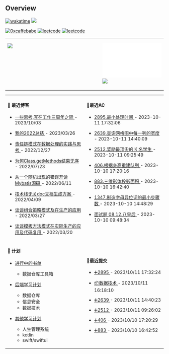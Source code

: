 
## Overview

[![wakatime](https://wakatime.com/badge/user/78591c59-95d5-4479-b2fc-988c35f31d59.svg)](https://wakatime.com/@78591c59-95d5-4479-b2fc-988c35f31d59) ![](https://gpvc.arturio.dev/0xcaffebabe)

[![0xcaffebabe](https://img.shields.io/static/v1?label=LeetCode%200xcaffebabe&message=5672&color=success)](https://leetcode.cn/u/0xcaffebabe/) [![leetcode](https://img.shields.io/static/v1?label=Solved&message=975%20/%203510&color=success)](https://leetcode.cn/u/0xcaffebabe/) [![leetcode](https://img.shields.io/static/v1?label=Accepted&message=84.61%&color=success)](https://leetcode.cn/u/0xcaffebabe/)

<table border="0">
  <tr border="0">

  <td valign="top" width="60%">

  ![](https://github-readme-stats.vercel.app/api/wakatime?username=0xcaffebabe&layout=compact&langs_count=12&theme=dark&range=all_time)

  </td>

  <td valign="top" width="40%">

  ![](https://raw.githubusercontent.com/0xcaffebabe/github-stats/master/generated/overview.svg)
  ![](https://github-profile-summary-cards.vercel.app/api/cards/productive-time?username=0xcaffebabe&theme=github_dark&utcOffset=8)

  </td>
  </tr>

</table>

<table>

<tr>
<td valign="top" width="50%">

#### 📖 最近博客


* <a href="https://0xcaffebabe.github.io/%E4%BA%BA%E7%94%9F/2023/10/03/%E4%B8%80%E4%BA%9B%E6%80%9D%E8%80%83,%E5%86%99%E5%9C%A8%E5%B7%A5%E4%BD%9C%E4%B8%89%E5%91%A8%E5%B9%B4%E4%B9%8B%E9%99%85.html" target="_blank"> 一些思考,写在工作三周年之际 </a> - 2023/10/03 

    
* <a href="https://0xcaffebabe.github.io/%E4%BA%BA%E7%94%9F/2023/03/26/%E6%88%91%E7%9A%842022%E6%80%BB%E7%BB%93.html" target="_blank"> 我的2022总结 </a> - 2023/03/26 

    
* <a href="https://0xcaffebabe.github.io/%E8%AE%BE%E8%AE%A1%E6%A8%A1%E5%BC%8F/2022/12/27/%E8%B4%A3%E4%BB%BB%E9%93%BE%E6%A8%A1%E5%BC%8F%E5%9C%A8%E6%95%B0%E6%8D%AE%E5%A4%84%E7%90%86%E7%9A%84%E5%AE%9E%E8%B7%B5%E4%B8%8E%E6%80%9D%E8%80%83.html" target="_blank"> 责任链模式在数据处理的实践与思考 </a> - 2022/12/27 

    
* <a href="https://0xcaffebabe.github.io/jvm/2022/07/23/%E4%B8%BA%E4%BD%95Class.getMethods%E7%BB%93%E6%9E%9C%E6%97%A0%E5%BA%8F.html" target="_blank"> 为何Class.getMethods结果无序 </a> - 2022/07/23 

    
* <a href="https://0xcaffebabe.github.io/java/2022/06/11/%E4%BB%8E%E4%B8%80%E4%B8%AA%E9%9A%8F%E6%9C%BA%E5%87%BA%E7%8E%B0%E7%9A%84%E9%94%99%E8%AF%AF%E5%BC%80%E8%AF%BBMybatis%E6%BA%90%E7%A0%81.html" target="_blank"> 从一个随机出现的错误开读Mybatis源码 </a> - 2022/06/11 

    
* <a href="https://0xcaffebabe.github.io/%E6%97%A5%E5%B8%B8/2022/04/09/%E6%8A%80%E6%9C%AF%E6%A0%88%E6%97%A0%E5%85%B3doc%E6%96%87%E6%A1%A3%E7%94%9F%E6%88%90%E6%96%B9%E6%A1%88.html" target="_blank"> 技术栈无关doc文档生成方案 </a> - 2022/04/09 

    
* <a href="https://0xcaffebabe.github.io/%E8%AE%BE%E8%AE%A1%E6%A8%A1%E5%BC%8F/2022/03/27/%E8%B0%88%E8%B0%88%E7%BB%84%E5%90%88%E7%AD%96%E7%95%A5%E6%A8%A1%E5%BC%8F%E5%8F%8A%E5%9C%A8%E7%94%9F%E4%BA%A7%E7%9A%84%E5%BA%94%E7%94%A8.html" target="_blank"> 谈谈组合策略模式及在生产的应用 </a> - 2022/03/27 

    
* <a href="https://0xcaffebabe.github.io/%E8%AE%BE%E8%AE%A1%E6%A8%A1%E5%BC%8F/2022/03/20/%E8%B0%88%E8%B0%88%E6%A8%A1%E6%9D%BF%E6%96%B9%E6%B3%95%E6%A8%A1%E5%BC%8F%E5%9C%A8%E5%AE%9E%E9%99%85%E7%94%9F%E4%BA%A7%E7%9A%84%E5%BA%94%E7%94%A8%E5%8F%8A%E4%BB%A3%E7%A0%81%E5%A4%8D%E7%94%A8.html" target="_blank"> 谈谈模板方法模式在实际生产的应用及代码复用 </a> - 2022/03/20 

        

</td>

<td valign="top" width="50%">

#### 🔋最近AC


  * <a href="https://leetcode.cn/submissions/detail/473259124" target="_blank"> 2895.最小处理时间 </a> - 2023-10-11 17:32:06 

    
  * <a href="https://leetcode.cn/submissions/detail/473182477" target="_blank"> 2639.查询网格图中每一列的宽度 </a> - 2023-10-11 14:40:09 

    
  * <a href="https://leetcode.cn/submissions/detail/473091243" target="_blank"> 2512.奖励最顶尖的 K 名学生 </a> - 2023-10-11 09:25:49 

    
  * <a href="https://leetcode.cn/submissions/detail/472925337" target="_blank"> 406.根据身高重建队列 </a> - 2023-10-10 17:20:16 

    
  * <a href="https://leetcode.cn/submissions/detail/472908494" target="_blank"> 883.三维形体投影面积 </a> - 2023-10-10 16:42:40 

    
  * <a href="https://leetcode.cn/submissions/detail/472858881" target="_blank"> 1347.制造字母异位词的最小步骤数 </a> - 2023-10-10 14:48:29 

    
  * <a href="https://leetcode.cn/submissions/detail/472768276" target="_blank"> 面试题 08.12.八皇后 </a> - 2023-10-10 09:48:34 

    

</td>

</tr>

<tr>

<td valign="top" width="50%">

#### 📝 计划

- [进行中的书单](https://github.com/users/0xcaffebabe/projects/4)
  - 数据仓库工具箱


- [后端学习计划](https://github.com/users/0xcaffebabe/projects/1)
  - 数据仓库
  - 信息安全
  - 数据技术


- [其他学习计划](https://github.com/users/0xcaffebabe/projects/3)
  - 人生管理系统
  - kotlin
  - swift/swiftui


<td>

#### 🌴最近提交


  * <a href="https://github.com/0xcaffebabe/leetcode/commit/5afed22b2a9d19f7572c3a1a9334ec281988159d" target="_blank"> ➕2895 </a> - 2023/10/11 17:32:24 

    
  * <a href="https://github.com/0xcaffebabe/note/commit/98d429f8a999f0ceaea096843ebd435264fb160e" target="_blank"> 📦数据技术 </a> - 2023/10/11 16:18:10 

    
  * <a href="https://github.com/0xcaffebabe/leetcode/commit/b6aeb322ba8e2e840d1f931855a89cda6a11ee02" target="_blank"> ➕2639 </a> - 2023/10/11 14:40:23 

    
  * <a href="https://github.com/0xcaffebabe/leetcode/commit/40c4ea1c503a7924ff9b686c1ec81cedc6e9958a" target="_blank"> ➕2512 </a> - 2023/10/11 09:26:02 

    
  * <a href="https://github.com/0xcaffebabe/leetcode/commit/70ed0ad69238e11b1ba18c70750c88f95697f147" target="_blank"> ➕406 </a> - 2023/10/10 17:20:29 

    
  * <a href="https://github.com/0xcaffebabe/leetcode/commit/58712bbe61297db462e6b65c9438b395876c00e7" target="_blank"> ➕883 </a> - 2023/10/10 16:42:52 

    

</td>

</tr>

</table>

